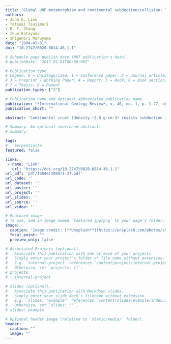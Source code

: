 ```yaml
---
title: "Global UHP metamorphism and continental subduction/collision: The Himalayan model"
authors:
- Juhn G. Liou
- Tatsuki Tsujimori
- R. Y. Zhang
- Ikuo Katayama
- Shigenori Maruyama
date: "2004-01-01"
doi: "10.2747/0020-6814.46.1.1"

# Schedule page publish date (NOT publication's date).
# publishDate: "2017-01-01T00:00:00Z"

# Publication type.
# Legend: 0 = Uncategorized; 1 = Conference paper; 2 = Journal article;
# 3 = Preprint / Working Paper; 4 = Report; 5 = Book; 6 = Book section;
# 7 = Thesis; 8 = Patent
publication_types: ["2"]

# Publication name and optional abbreviated publication name.
publication: "*International Geology Review*, v. 46, no. 1, p. 1-27, doi:10.2747/0020-6814.46.1.1"
publication_short: ""

abstract: "Continental crust (density ~2.8 g·cm-3) resists subduction into the earth's mantle (~3.3 g·cm-3) because of buoyancy. However, more than 20 recognized ultrahigh-pressure (UHP) terranes have been documented; these occurrences demonstrate that not only is continental crust subducted to depths as great as 150 km, but also that some supracrustal rocks were then exhumed to the earth's surface. UHP terranes are composed of mainly supracrustal rocks that contain minor amounts of minerals such as coesite or diamond, indicative of P > 2.5 GPa. In general, quartzofeldspathic units are thoroughly back reacted, and only mafic eclogite lenses and boudins retain scattered UHP phases. These index minerals are restricted to micron-scale inclusions in chemically and mechanically resistant zircon, garnet, and a few other strong container minerals, and are difficult to identify by conventional petrologic studies. The continental rocks were subjected to UHP metamorphism at T ranging from ~700 to 950°C and P > 2.8 to 5.0 GPa, corresponding to depths of ~100 to 150 km. These UHP units were subsequently exhumed to crustal depths and subjected to intense hydration and amphibolite-facies overprint. Widespread Barrovian-type metamorphism in many collisional orogens may mask an earlier, higher-pressure metamorphic history. We suspect that coesite-bearing UHP rocks were once generated in the majority of exhumed collisional orogens. The recent finding of coesite inclusions in rare Himalayan eclogites and country rock gneisses is a typical example. We use the Himalayan model to illustrate UHP metamorphism and subduction of continental crustal rocks to mantle depths and later Barrovian-type overprint during exhumation. Himalayan UHP eclogites and adjacent gneisses were formed at mantle depths > 100 km at 46 to 52 Ma. These rocks were exhumed to crustal depths and subjected to Barrovian amphibolite- to granulite-facies metamorphism; associated magmatism occurred at 30 to 15 Ma. The Himalayan metamorphic belt was domally uplifted and the mountain-building process initiated since 11 Ma, when underthrusting of the Indian tectosphere beneath the Lesser Himalayas occurred."

# Summary. An optional shortened abstract.
# summary: 

tags: 
# - Serpentinite
featured: false

links:
 - name: "Link"
   url: "https://doi.org/10.2747/0020-6814.46.1.1"
url_pdf: 'pdf/IGR46(2004)1-27.pdf'
url_code: ''
url_dataset: ''
url_poster: ''
url_project: ''
url_slides: ''
url_source: ''
url_video: ''

# Featured image
# To use, add an image named `featured.jpg/png` to your page's folder. 
image: 
  caption: 'Image credit: [**Unsplash**](https://unsplash.com/photos/s9CC2SKySJM)'
  focal_point: ""
  preview_only: false

# Associated Projects (optional).
#   Associate this publication with one or more of your projects.
#   Simply enter your project's folder or file name without extension.
#   E.g. `internal-project` references `content/project/internal-project/index.md`.
#   Otherwise, set `projects: []`.
# projects:
# - internal-project

# Slides (optional).
#   Associate this publication with Markdown slides.
#   Simply enter your slide deck's filename without extension.
#   E.g. `slides: "example"` references `content/slides/example/index.md`.
#   Otherwise, set `slides: ""`.
# slides: example

# Optional header image (relative to `static/media/` folder).
header:
  caption: ""
  image: ""
---
```

